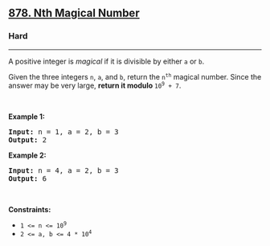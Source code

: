 <h2><a href="https://leetcode.com/problems/nth-magical-number/">878. Nth Magical Number</a></h2><h3>Hard</h3><hr><div style="user-select: auto;"><p style="user-select: auto;">A positive integer is <em style="user-select: auto;">magical</em> if it is divisible by either <code style="user-select: auto;">a</code> or <code style="user-select: auto;">b</code>.</p>

<p style="user-select: auto;">Given the three integers <code style="user-select: auto;">n</code>, <code style="user-select: auto;">a</code>, and <code style="user-select: auto;">b</code>, return the <code style="user-select: auto;">n<sup style="user-select: auto;">th</sup></code> magical number. Since the answer may be very large, <strong style="user-select: auto;">return it modulo </strong><code style="user-select: auto;">10<sup style="user-select: auto;">9</sup> + 7</code>.</p>

<p style="user-select: auto;">&nbsp;</p>
<p style="user-select: auto;"><strong style="user-select: auto;">Example 1:</strong></p>

<pre style="user-select: auto;"><strong style="user-select: auto;">Input:</strong> n = 1, a = 2, b = 3
<strong style="user-select: auto;">Output:</strong> 2
</pre>

<p style="user-select: auto;"><strong style="user-select: auto;">Example 2:</strong></p>

<pre style="user-select: auto;"><strong style="user-select: auto;">Input:</strong> n = 4, a = 2, b = 3
<strong style="user-select: auto;">Output:</strong> 6
</pre>

<p style="user-select: auto;">&nbsp;</p>
<p style="user-select: auto;"><strong style="user-select: auto;">Constraints:</strong></p>

<ul style="user-select: auto;">
	<li style="user-select: auto;"><code style="user-select: auto;">1 &lt;= n &lt;= 10<sup style="user-select: auto;">9</sup></code></li>
	<li style="user-select: auto;"><code style="user-select: auto;">2 &lt;= a, b &lt;= 4 * 10<sup style="user-select: auto;">4</sup></code></li>
</ul>
</div>